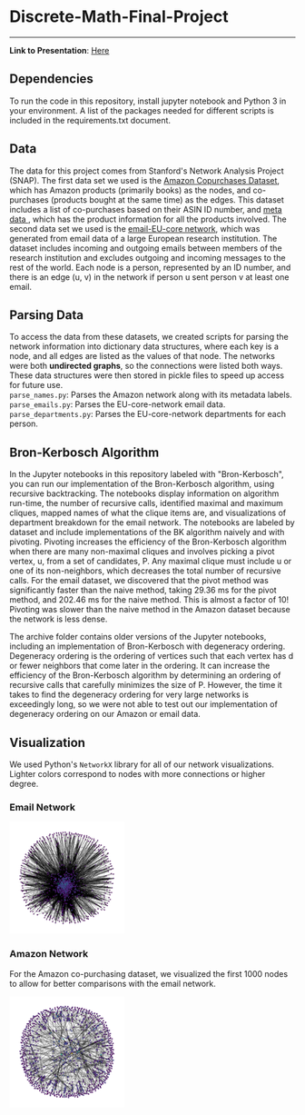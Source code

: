 # Discrete-Math-Final-Project
---

**Link to Presentation**: [Here](https://docs.google.com/presentation/d/1uqC-Qx4atb-EpN-K5tSreMO5Cp9bhCh1xRemJBxIhJU/edit?usp=sharing)

## Dependencies
To run the code in this repository, install jupyter notebook and Python 3 in your environment. A list of the packages needed for different scripts is included in the requirements.txt document.

## Data
The data for this project comes from Stanford's Network Analysis Project (SNAP). The first data set we used is the [Amazon Copurchases Dataset](https://snap.stanford.edu/data/amazon-meta.html), which has Amazon products (primarily books) as the nodes, and co-purchases (products bought at the same time) as the edges. This dataset includes a list of co-purchases based on their ASIN ID number, and [meta data ](https://snap.stanford.edu/data/amazon-meta.html), which has the product information for all the products involved. The second data set we used is the [email-EU-core network](https://snap.stanford.edu/data/email-Eu-core.html), which was generated from email data of a large European research institution. The dataset includes incoming and outgoing emails between members of the research institution and excludes outgoing and incoming messages to the rest of the world. Each node is a person, represented by an ID number, and there is an edge (u, v) in the network if person u sent person v at least one email. 

## Parsing Data
To access the data from these datasets, we created scripts for parsing the network information into dictionary data structures, where each key is a node, and all edges are listed as the values of that node. The networks were both **undirected graphs**, so the connections were listed both ways. These data structures were then stored in pickle files to speed up access for future use. <br>
`parse_names.py`: Parses the Amazon network along with its metadata labels. <br>
`parse_emails.py`: Parses the EU-core-network email data. <br>
`parse_departments.py`: Parses the EU-core-network departments for each person. <br>

## Bron-Kerbosch Algorithm
In the Jupyter notebooks in this repository labeled with "Bron-Kerbosch", you can run our implementation of the Bron-Kerbosch algorithm, using recursive backtracking. The notebooks display information on algorithm run-time, the number of recursive calls, identified maximal and maximum cliques, mapped names of what the clique items are, and visualizations of department breakdown for the email network. The notebooks are labeled by dataset and include implementations of the BK algorithm naively and with pivoting. Pivoting increases the efficiency of the Bron-Kerbosch algorithm when there are many non-maximal cliques and involves picking a pivot vertex, u, from a set of candidates, P. Any maximal clique must include u or one of its non-neighbors, which decreases the total number of recursive calls. For the email dataset, we discovered that the pivot method was significantly faster than the naive method, taking 29.36 ms for the pivot method, and 202.46 ms for the naive method. This is almost a factor of 10! Pivoting was slower than the naive method in the Amazon dataset because the network is less dense. 

The archive folder contains older versions of the Jupyter notebooks, including an implementation of Bron-Kerbosch with degeneracy ordering. Degeneracy ordering is the ordering of vertices such that each vertex has d or fewer neighbors that come later in the ordering. It can increase the efficiency of the Bron-Kerbosch algorithm by determining an ordering of recursive calls that carefully minimizes the size of P. However, the time it takes to find the degeneracy ordering for very large networks is exceedingly long, so we were not able to test out our implementation of degeneracy ordering on our Amazon or email data. 

## Visualization
We used Python's `NetworkX` library for all of our network visualizations. Lighter colors correspond to nodes with more connections or higher degree. 

### Email Network
<img src="Visualizations/emails.png" width="40%">

### Amazon Network
For the Amazon co-purchasing dataset, we visualized the first 1000 nodes to allow for better comparisons with the email network.

<img src="Visualizations/amazon.png" width="40%">
